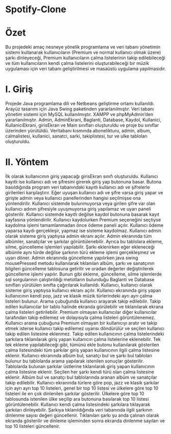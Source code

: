 # Spotify-Clone

# Özet
Bu projedeki amaç nesneye yönelik programlama
ve veri tabanı yönetimin sistemi kullanarak
kullanıcıların (Premium ve normal kullanıcı olmak
üzere) şarkı dinleyeceği, Premium kullanıcıların
çalma listelerinin takip edilebileceği ve tüm
kullanıcıların kendi çalma listelerini
oluşturabileceği bir müzik uygulaması için veri
tabanı geliştirilmesi ve masaüstü uygulama
yapılmasıdır.
# I. Giriş
 Projede Java programlama dili ve Netbeans
geliştirme ortamı kullanıldı. Arayüz tasarımı için
Java Swing paketinden yararlanılmıştır. Veri tabanı
yönetim sistemi için MySQL kullanılmıştır.
XAMPP ve phpMyAdmin’den yararlanılmıştır.
Admin, AdminEkrani, Baglanti, Database, Kaydol,
Kullanici, KullaniciEkrani, girisEkran ve Main
sınıfları oluşturuldu ve proje bu sınıflar üzerinden
yürütüldü. Veritabanı kısmında abonelikturu,
admin, album, calmalistesi, kullanici, sanatci, sarki,
takiplistesi, tur ve ulke tabloları oluşturuldu.
# II. Yöntem
 İlk olarak kullanıcının giriş yapacağı girisEkran
sınıfı oluşturuldu. Kullanıcı kayıtlı ise kullanıcı adı
ve şifresini girerek giriş yap butonuna basar. Butona
basıldığında program veri tabanındaki kayıtlı
kullanıcı adı ve şifrelerle girilenleri karşılaştırır.
Eğer uyuşan kullanıcı adı ve şifre varsa giriş yapar
ve girişte admin veya kullanıcı panellerinden
hangisi seçilmişse ona yönlendirilir. Kullanıcı
sistemde bulunmuyorsa veya girilen şifre var olan
kullanıcı adının şifresiyle uyuşmuyorsa giriş
yapılamaz ve uyarı paneli gösterilir. Kullanıcı
sistemde kayıtlı değilse kaydol butonuna basarak
kayıt sayfasına yönlendirilir. Kullanıcı kaydolurken
Premium seçeneğini seçtiyse kaydolma işlemi
tamamlanmadan önce ödeme paneli açılır. Kullanıcı
ödeme yaparsa kaydı gerçekleşir, yapmaz ise
sisteme kaydolmaz.
 Kullanıcı admin olarak sisteme giriş yaptıysa
admin ekranı açılır. Admin ekranında tüm albümler,
sanatçılar ve şarkılar görüntülenebilir. Ayrıca bu
tablolara ekleme, silme, güncelleme işlemleri
yapılabilir. Şarkı eklenirken eğer ekleneceği
albümle aynı türde değilse şarkının türü ekleme
işlemi gerçekleşmez ve uyarı döner. Admin
ekranında güncelleme yapılırken java swing
mousePressed metodu kullanılarak tıklanılan albüm,
şarkı ve sanatçının bilgileri güncelleme tablosuna
getirilir ve oradan değerler değiştirilerek
güncelleme işlemi yapılır. Bunun gibi ekleme,
güncelleme, silme işlemlerde sql sorgularının
çalıştırıldığı metotların bulunduğu Baglanti ve
Database sınıfları yürütülen sınıfta çağırılarak
kullanıldı.
 Kullanıcı, kullanıcı olarak sisteme giriş yaptıysa
kullanıcı ekranı açılır. Kullanıcı ekranında giriş
yapan kullanıcının kendi pop, jazz ve klasik müzik
türlerindeki ayrı ayrı çalma listeleri bulunur.
 Arama çubuğunda kullanıcı arayarak takip
edilebilir. Takip edilen kullanıcılar bir tablo halinde
ekranda görülebilir ve tıklanılarak ekrana çalma
listeleri getirilebilir. Premium olmayan kullanıcılar
diğer kullanıcılar tarafından takip edilemez ve
dolayısıyla çalma listeleri görüntülenemez.
Kullanıcı arama çubuğuna Premium olmayan bir
kullanıcıyı aratır ve takip etmek isterse kullanıcı
takip edilemez uyarısı döndürülür ve seçilen
kullanıcı takip edilen listesine eklenmez.
 Takip edilen kullanıcının çalma listelerindeki
şarkılara tıklanılarak giriş yapan kullanıcın çalma 
listelerine eklenebilir. Tek tek ekleme yapılabileceği
gibi, tümünü ekle butonu kullanılarak gösterilen
çalma listesindeki tüm şarkılar giriş yapan
kullanıcının ilgili çalma listesine eklenir.
 Kullanıcı ekranında albüm bul, sanatçı bul ve şarkı
bul tabloları bulunur bu tablolarda arama yapılarak
istenilen sonuçlar gösterilir. Tablolarda bulunan
şarkılar üstlerine tıklanılarak giriş yapan
kullanıcının çalma listesine eklenir. Seçilen her
şarkı kendi türü olan çalma listesine eklenir. Albüm
bul ve sanatçı bul tablolarında aranan albüm ve
sanatçılar takip edilebilir.
 Kullanıcı ekranında türlere göre pop, jazz ve klasik
şarkılar için ayrı ayrı top 10 listeleri, genel bir top
10 listesi ve ülkelere göre top 10 listeleri ile en çok
dinlenilen şarkılar gösterilir. Ülkelere göre top 10
tablosunda istenilen ülke seçilip ara butonuna
basılarak top 10 listesi görüntülenebilir. Kullanıcı
kendi çalma listesindeki şarkılara tıklayarak
şarkıları dinleyebilir. Şarkıya tıklanıldığında veri
tabanında ilgili şarkının dinlenme sayısı değeri
güncellenir. Tıklanılan şarkı şu anda çalınan olarak
ekranda gösterilir ve dinleme işleminden sonra
ekranda dinlenme sayıları ve top 10 listeleri
güncellenir. 
 
